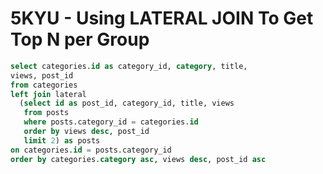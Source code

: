 # **5KYU** - Using LATERAL JOIN To Get Top N per Group
```sql
select categories.id as category_id, category, title,
views, post_id
from categories
left join lateral
  (select id as post_id, category_id, title, views
   from posts
   where posts.category_id = categories.id
   order by views desc, post_id
   limit 2) as posts
on categories.id = posts.category_id
order by categories.category asc, views desc, post_id asc
```